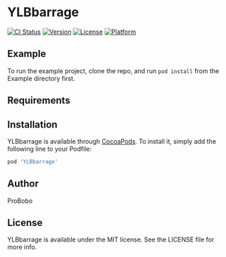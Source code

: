# YLBbarrage

[![CI Status](https://img.shields.io/travis/ProBobo/YLBbarrage.svg?style=flat)](https://travis-ci.org/ProBobo/YLBbarrage)
[![Version](https://img.shields.io/cocoapods/v/YLBbarrage.svg?style=flat)](https://cocoapods.org/pods/YLBbarrage)
[![License](https://img.shields.io/cocoapods/l/YLBbarrage.svg?style=flat)](https://cocoapods.org/pods/YLBbarrage)
[![Platform](https://img.shields.io/cocoapods/p/YLBbarrage.svg?style=flat)](https://cocoapods.org/pods/YLBbarrage)

## Example

To run the example project, clone the repo, and run `pod install` from the Example directory first.

## Requirements

## Installation

YLBbarrage is available through [CocoaPods](https://cocoapods.org). To install
it, simply add the following line to your Podfile:

```ruby
pod 'YLBbarrage'
```

## Author

ProBobo

## License

YLBbarrage is available under the MIT license. See the LICENSE file for more info.

